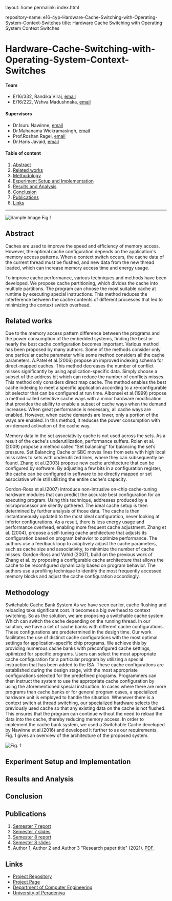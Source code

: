 layout: home
permalink: index.html

repository-name: e16-4yp-Hardware-Cache-Switching-with-Operating-System-Context-Switches
title: Hardware Cache Switching with Operating System Context Switches


# Hardware-Cache-Switching-with-Operating-System-Context-Switches

#### Team

- E/16/332, Randika Viraj, [email](mailto:e16332@eng.pdn.ac.lk)
- E/16/222, Wshva Madushnaka, [email](mailto:e16222@eng.pdn.ac.lk)

#### Supervisors

- Dr.Isuru Nawinne, [email](mailto:isurunawinne@eng.pdn.ac.lk)
- Dr.Mahanama Wickramasingh, [email](mailto:mahanamaw@eng.pdn.ac.lk)
- Prof.Roshan Ragel, [email](mailto:roshanr@eng.pdn.ac.lk)
- Dr.Haris Javaid, [email](mailto:haris.javaid@amd.com)

#### Table of content

1. [Abstract](#abstract)
2. [Related works](#related-works)
3. [Methodology](#methodology)
4. [Experiment Setup and Implementation](#experiment-setup-and-implementation)
5. [Results and Analysis](#results-and-analysis)
6. [Conclusion](#conclusion)
7. [Publications](#publications)
8. [Links](#links)

---


![Sample Image](./images/sample.png)
  Fig 1
## Abstract
Caches are used to improve the speed and efficiency of memory access. However, the optimal cache configuration depends on the application's memory access patterns. When a context switch occurs, the cache data of the current thread must be flushed, and new data from the new thread loaded, which can increase memory access time and energy usage.

To improve cache performance, various techniques and methods have been developed. We propose cache partitioning, which divides the cache into multiple partitions. The program can choose the most suitable cache at runtime by executing special instructions. This method reduces the interference between the cache contents of different processes that led to minimizing the context switch overhead.

## Related works
Due to the memory access pattern difference between the programs and the power consumption of the embedded systems, finding the best or nearly the best cache configuration becomes important. Various method has been proposed by many authors. Some of the methods consider only one particular cache parameter while some method considers all the cache parameters. 
A.Patel et al.(2006) propose an improved indexing schema for direct-mapped caches. This method decreases the number of conflict misses significantly by using application-specific data. Simply choose a subset of the address bit which can reduce the number of conflicts misses. This method only considers direct map cache. The method enables the best cache indexing to meet a specific application according to a re-configurable bit selector that can be configured at run time. Albonsei et al.(1999) propose a method called selective cache ways with a minor hardware modification that provides the ability to enable a subset of cache ways when the demand increases. When great performance is necessary, all cache ways are enabled. However, when cache demands are lower, only a portion of the ways are enabled. In this method, it reduces the power consumption with on-demand activation of the cache way. 

Memory data in the set associativity cache is not used across the sets. As a result of the cache's underutilization, performance suffers. Rolan et al.(2009) propose a method called “Set balancing” for balancing the set’s pressure. Set Balancing Cache or SBC moves lines from sets with high local miss rates to sets with underutilized lines, where they can subsequently be found. Zhang et al.(2003) propose new cache architecture that can be configured by software. By adjusting a few bits in a configuration register, the cache can be configured in software to be directly mapped or set associative while still utilizing the entire cache's capacity.

Gordon-Ross et al.(2007) introduce non-intrusive on-chip cache-tuning hardware modules that can predict the accurate best configuration for an executing program. Using this technique, addresses produced by a microprocessor are silently gathered. The ideal cache setup is then determined by further analysis of those data. The cache is then instantaneously updated to the most ideal configuration, never looking at inferior configurations. As a result, there is less energy usage and performance overhead, enabling more frequent cache adjustment. Zhang et al. (2004), propose a self-tuning cache architecture that adjusts its configuration based on program behavior to optimize performance. The authors use a feedback loop to adaptively adjust the cache parameters, such as cache size and associativity, to minimize the number of cache misses. Gordon-Ross and Vahid (2007), build on the previous work of Zhang et al. by proposing a configurable cache architecture that allows the cache to be reconfigured dynamically based on program behavior. The authors use a profiling technique to identify the most frequently accessed memory blocks and adjust the cache configuration accordingly.


## Methodology

Switchable Cache Bank System
As we have seen earlier, cache flushing and reloading take significant cost. It becomes a big overhead to context switching. So as the solution, we are proposing a switchable cache system. Which can switch the cache depending on the running thread.
In our solution, we have a set of cache banks with different cache configurations. These configurations are predetermined in the design time. Our work facilitates the use of distinct cache configurations with the most optimal settings for application-specific chip programs. We achieve this by providing numerous cache banks with preconfigured cache settings, optimized for specific programs. Users can select the most appropriate cache configuration for a particular program by utilizing a special instruction that has been added to the ISA. These cache configurations are established during the design stage, with the most appropriate configurations selected for the predefined programs. Programmers can then instruct the system to use the appropriate cache configuration by using the aforementioned special instruction. In cases where there are more programs than cache banks or for general program cases, a specialized hardware unit is employed to handle the situation. Whenever there is a context switch at thread switching, our specialized hardware selects the previously used cache so that any existing data on the cache is not flushed. This ensures that the program can continue without the need to reload the data into the cache, thereby reducing memory access.
In order to implement the cache bank system, we used a Switchable Cache developed by Nawinne et al.(2016) and developed it further to as our requirements. Fig. 1 gives an overview of the architecture of the proposed system.

![Fig. 1](./images/sample.png)

## Experiment Setup and Implementation

## Results and Analysis

## Conclusion

## Publications
1. [Semester 7 report](./)
2. [Semester 7 slides](./)
3. [Semester 8 report](./)
4. [Semester 8 slides](./)
5. Author 1, Author 2 and Author 3 "Research paper title" (2021). [PDF](./).


## Links

[//]: # ( NOTE: EDIT THIS LINKS WITH YOUR REPO DETAILS )

- [Project Repository](https://github.com/cepdnaclk/repository-name)
- [Project Page](https://cepdnaclk.github.io/repository-name)
- [Department of Computer Engineering](http://www.ce.pdn.ac.lk/)
- [University of Peradeniya](https://eng.pdn.ac.lk/)

[//]: # "Please refer this to learn more about Markdown syntax"
[//]: # "https://github.com/adam-p/markdown-here/wiki/Markdown-Cheatsheet"
